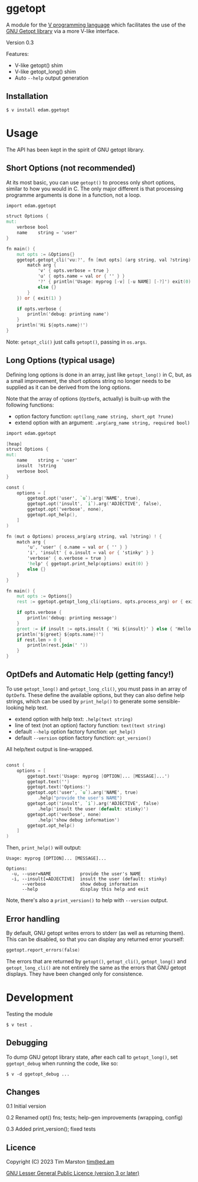 ggetopt
=======

A module for the [V programming language] which facilitates the use of the
[GNU Getopt library] via a more V-like interface.

Version 0.3

Features:
- V-like getopt() shim
- V-like getopt_long() shim
- Auto `--help` output generation

Installation
------------

``` Shell
$ v install edam.ggetopt
```

Usage
=====

The API has been kept in the spirit of GNU getopt library.

Short Options (not recommended)
-------------------------------

At its most basic, you can use `getopt()` to process only short options, similar
to how you would in C.  The only major different is that processing programme
arguments is done in a function, not a loop.

``` V
import edam.ggetopt

struct Options {
mut:
	verbose bool
	name    string = 'user'
}

fn main() {
	mut opts := &Options{}
	ggetopt.getopt_cli('vu:?', fn [mut opts] (arg string, val ?string) ! {
		match arg {
			'v' { opts.verbose = true }
			'u' { opts.name = val or { '' } }
			'?' { println('Usage: myprog [-v] [-u NAME] [-?]') exit(0) }
			else {}
		}
	}) or { exit(1) }

	if opts.verbose {
		println('debug: printing name')
	}
	println('Hi ${opts.name}!')
}
```

Note: `getopt_cli()` just calls `getopt()`, passing in `os.args`.

Long Options (typical usage)
----------------------------

Defining long options is done in an array, just like `getopt_long()` in C, but,
as a small improvement, the short options string no longer needs to be supplied
as it can be derived from the long options.

Note that the array of options (`OptDef`s, actually) is built-up with the
following functions:
* option factory function: `opt(long_name string, short_opt ?rune)`
* extend option with an argument: `.arg(arg_name string, required bool)`

``` V
import edam.ggetopt

[heap]
struct Options {
mut:
	name    string = 'user'
	insult  ?string
	verbose bool
}

const (
	options = [
		ggetopt.opt('user', `u`).arg('NAME', true),
		ggetopt.opt('insult', `i`).arg('ADJECTIVE', false),
		ggetopt.opt('verbose', none),
		ggetopt.opt_help(),
	]
)

fn (mut o Options) process_arg(arg string, val ?string) ! {
	match arg {
		'u', 'user' { o.name = val or { '' } }
		'i', 'insult' { o.insult = val or { 'stinky' } }
		'verbose' { o.verbose = true }
		'help' { ggetopt.print_help(options) exit(0) }
		else {}
	}
}

fn main() {
	mut opts := Options{}
	rest := ggetopt.getopt_long_cli(options, opts.process_arg) or { exit(1) }

	if opts.verbose {
		println('debug: printing message')
	}
	greet := if insult := opts.insult { 'Hi ${insult}' } else { 'Hello' }
	println('${greet} ${opts.name}!')
	if rest.len > 0 {
		println(rest.join(' '))
	}
}
```

OptDefs and Automatic Help (getting fancy!)
-------------------------------------------

To use `getopt_long()` and `getopt_long_cli()`, you must pass in an array of
`OptDef`s.  These define the available options, but they can also define help
strings, which can be used by `print_help()` to generate some sensible-looking
help text.

* extend option with help text: `.help(text string)`
* line of text (not an option) factory function: `text(text string)`
* default `--help` option factory function: `opt_help()`
* default `--version` option factory function: `opt_version()`

All help/text output is line-wrapped.

``` V

const (
    options = [
        ggetopt.text('Usage: myprog [OPTION]... [MESSAGE]...')
        ggetopt.text('')
        ggetopt.text('Options:')
        ggetopt.opt('user', `u`).arg('NAME', true)
            .help("provide the user's NAME")
        ggetopt.opt('insult', `i`).arg('ADJECTIVE', false)
            .help('insult the user (default: stinky)')
        ggetopt.opt('verbose', none)
            .help('show debug information')
        ggetopt.opt_help()
    ]
)
```

Then, `print_help()` will output:

```
Usage: myprog [OPTION]... [MESSAGE]...

Options:
  -u, --user=NAME           provide the user's NAME
  -i, --insult[=ADJECTIVE]  insult the user (default: stinky)
      --verbose             show debug information
      --help                display this help and exit
```

Note, there's also a `print_version()` to help with `--version` output.

Error handling
--------------

By default, GNU getopt writes errors to stderr (as well as returning them).
This can be disabled, so that you can display any returned error yourself:

``` V
ggetopt.report_errors(false)
```

The errors that are returned by `getopt()`, `getopt_cli()`, `getopt_long()` and
`getopt_long_cli()` are not entirely the same as the errors that GNU getopt
displays.  They have been changed only for consistence.

Development
===========

Testing the module

``` shell
$ v test .
```

Debugging
---------

To dump GNU getopt library state, after each call to `getopt_long()`, set
`ggetopt_debug` when running the code, like so:

``` shell
$ v -d ggetopt_debug ...
```

Changes
-------

0.1 Initial version

0.2 Renamed opt() fns; tests; help-gen improvements (wrapping, config)

0.3 Added print_version(); fixed tests

Licence
-------

Copyright (C) 2023 Tim Marston <tim@ed.am>

[GNU Lesser General Public Licence (version 3 or later)](../master/LICENCE)



[V programming language]: http://vlang.io
[GNU Getopt library]: https://www.gnu.org/software/libc/manual/html_node/Getopt.html
